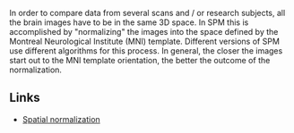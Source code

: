 In order to compare data from several scans and / or research subjects,
all the brain images have to be in the same 3D space. In SPM this is
accomplished by \"normalizing\" the images into the space defined by the
Montreal Neurological Institute (MNI) template. Different versions of
SPM use different algorithms for this process. In general, the closer
the images start out to the MNI template orientation, the better the
outcome of the normalization.

## Links

- [Spatial normalization](w:Spatial_normalization "wikilink")
